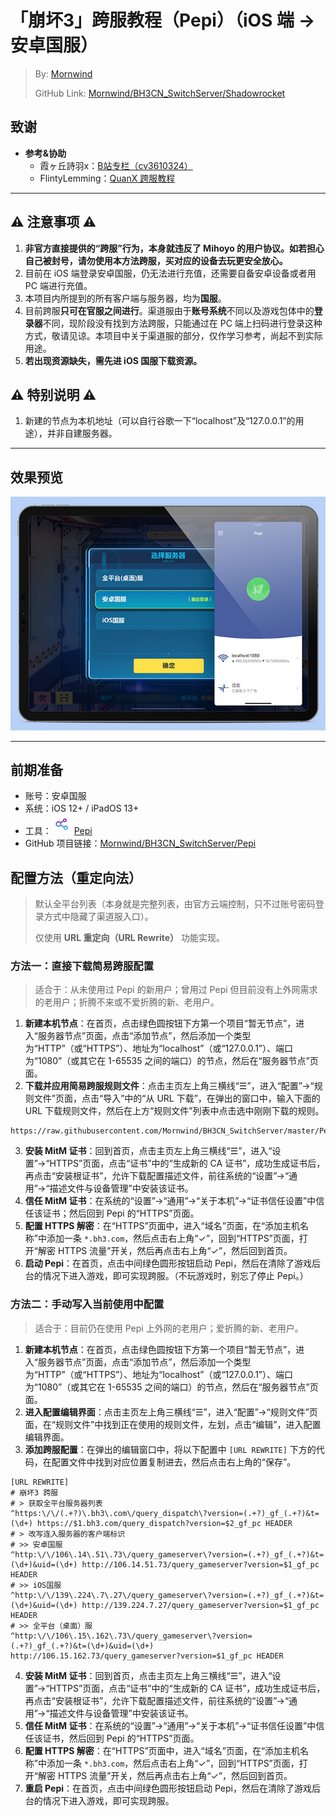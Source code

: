 # 「崩坏3」跨服教程（Pepi）（iOS 端 → 安卓国服）
 > By: [Mornwind](https://blog.mornwind.cc)
 > 
 > GitHub Link: [Mornwind/BH3CN_SwitchServer/Shadowrocket](https://github.com/Mornwind/BH3CN_SwitchServer/tree/master/Pepi)

## 致谢
- **参考&协助**
  - 霞ヶ丘詩羽x：[B站专栏（cv3610324）](https://www.bilibili.com/read/cv3610324)
  - FlintyLemming：[QuanX 跨服教程](https://bitbucket.flinty.moe/projects/PER/repos/bh3_server_switch/browse)

---

## ⚠️ 注意事项 ⚠️
1. **非官方直接提供的“跨服”行为，本身就违反了 Mihoyo 的用户协议。如若担心自己被封号，请勿使用本方法跨服，买对应的设备去玩更安全放心。**
2. 目前在 iOS 端登录安卓国服，仍无法进行充值，还需要自备安卓设备或者用 PC 端进行充值。
3. 本项目内所提到的所有客户端与服务器，均为**国服**。
4. 目前跨服**只可在官服之间进行**。渠道服由于**账号系统**不同以及游戏包体中的**登录器**不同，现阶段没有找到方法跨服，只能通过在 PC 端上扫码进行登录这种方式，敬请见谅。本项目中关于渠道服的部分，仅作学习参考，尚起不到实际用途。
5. **若出现资源缺失，需先进 iOS 国服下载资源。**

## ⚠️ 特别说明 ⚠️
1. 新建的节点为本机地址（可以自行谷歌一下“localhost”及“127.0.0.1”的用途），并非自建服务器。

---

## 效果预览
![使用 Pepi 跨服](/Pepi/Pepi_Preview.jpg)

---

## 前期准备
- 账号：安卓国服
- 系统：iOS 12+ / iPadOS 13+
- 工具：![](/Pepi/Pepi_Icon.png) [Pepi](https://apps.apple.com/app/id1283082051)
- GitHub 项目链接：[Mornwind/BH3CN_SwitchServer/Pepi](/Pepi)

## 配置方法（重定向法）
 > 默认全平台列表（本身就是完整列表，由官方云端控制，只不过账号密码登录方式中隐藏了渠道服入口）。
 > 
 > 仅使用 **URL 重定向（URL Rewrite）** 功能实现。

### 方法一：直接下载简易跨服配置
 > 适合于：从未使用过 Pepi 的新用户；曾用过 Pepi 但目前没有上外网需求的老用户；折腾不来或不爱折腾的新、老用户。

1. **新建本机节点**：在首页，点击绿色圆按钮下方第一个项目“暂无节点”，进入“服务器节点”页面，点击“添加节点”，然后添加一个类型为“HTTP”（或“HTTPS”）、地址为“localhost”（或“127.0.0.1”）、端口为“1080”（或其它在 1-65535 之间的端口）的节点，然后在“服务器节点”页面。
2. **下载并应用简易跨服规则文件**：点击主页左上角三横线“☰”，进入“配置”→“规则文件”页面，点击“导入”中的“从 URL 下载”，在弹出的窗口中，输入下面的 URL 下载规则文件，然后在上方“规则文件”列表中点击选中刚刚下载的规则。

```
https://raw.githubusercontent.com/Mornwind/BH3CN_SwitchServer/master/Pepi/bh3cn_switchserver.conf
```

3. **安装 MitM 证书**：回到首页，点击主页左上角三横线“☰”，进入“设置”→“HTTPS”页面，点击“证书”中的“生成新的 CA 证书”，成功生成证书后，再点击“安装根证书”，允许下载配置描述文件，前往系统的“设置”→“通用”→“描述文件与设备管理”中安装该证书。
4. **信任 MitM 证书**：在系统的“设置”→“通用”→“关于本机”→“证书信任设置”中信任该证书；然后回到 Pepi 的“HTTPS”页面。
5. **配置 HTTPS 解密**：在“HTTPS”页面中，进入“域名”页面，在“添加主机名称”中添加一条 `*.bh3.com`，然后点击右上角“✓”，回到“HTTPS”页面，打开“解密 HTTPS 流量”开关，然后再点击右上角“✓”，然后回到首页。
6. **启动 Pepi**：在首页，点击中间绿色圆形按钮启动 Pepi，然后在清除了游戏后台的情况下进入游戏，即可实现跨服。（不玩游戏时，别忘了停止 Pepi。）

### 方法二：手动写入当前使用中配置
 > 适合于：目前仍在使用 Pepi 上外网的老用户；爱折腾的新、老用户。

1. **新建本机节点**：在首页，点击绿色圆按钮下方第一个项目“暂无节点”，进入“服务器节点”页面，点击“添加节点”，然后添加一个类型为“HTTP”（或“HTTPS”）、地址为“localhost”（或“127.0.0.1”）、端口为“1080”（或其它在 1-65535 之间的端口）的节点，然后在“服务器节点”页面。
2. **进入配置编辑界面**：点击主页左上角三横线“☰”，进入“配置”→“规则文件”页面，在“规则文件”中找到正在使用的规则文件，左划，点击“编辑”，进入配置编辑界面。
3. **添加跨服配置**：在弹出的编辑窗口中，将以下配置中 `[URL REWRITE]` 下方的代码，在配置文件中找到对应位置复制进去，然后点击右上角的“保存”。

```
[URL REWRITE]
# 崩坏3 跨服
# > 获取全平台服务器列表
^https:\/\/(.+?)\.bh3\.com\/query_dispatch\?version=(.+?)_gf_(.+?)&t=(\d+) https://$1.bh3.com/query_dispatch?version=$2_gf_pc HEADER
# > 改写连入服务器的客户端标识
# >> 安卓国服
^http:\/\/106\.14\.51\.73\/query_gameserver\?version=(.+?)_gf_(.+?)&t=(\d+)&uid=(\d+) http://106.14.51.73/query_gameserver?version=$1_gf_pc HEADER
# >> iOS国服
^http:\/\/139\.224\.7\.27\/query_gameserver\?version=(.+?)_gf_(.+?)&t=(\d+)&uid=(\d+) http://139.224.7.27/query_gameserver?version=$1_gf_pc HEADER
# >> 全平台（桌面）服
^http:\/\/106\.15\.162\.73\/query_gameserver\?version=(.+?)_gf_(.+?)&t=(\d+)&uid=(\d+) http://106.15.162.73/query_gameserver?version=$1_gf_pc HEADER
```

4. **安装 MitM 证书**：回到首页，点击主页左上角三横线“☰”，进入“设置”→“HTTPS”页面，点击“证书”中的“生成新的 CA 证书”，成功生成证书后，再点击“安装根证书”，允许下载配置描述文件，前往系统的“设置”→“通用”→“描述文件与设备管理”中安装该证书。
5. **信任 MitM 证书**：在系统的“设置”→“通用”→“关于本机”→“证书信任设置”中信任该证书，然后回到 Pepi 的“HTTPS”页面。
6. **配置 HTTPS 解密**：在“HTTPS”页面中，进入“域名”页面，在“添加主机名称”中添加一条 `*.bh3.com`，然后点击右上角“✓”，回到“HTTPS”页面，打开“解密 HTTPS 流量”开关，然后再点击右上角“✓”，然后回到首页。
7. **重启 Pepi**：在首页，点击中间绿色圆形按钮启动 Pepi，然后在清除了游戏后台的情况下进入游戏，即可实现跨服。
